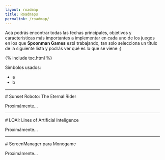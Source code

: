 ```yaml
---
layout: roadmap
title: Roadmaps
permalink: /roadmap/
---
```


Acá podrás encontrar todas las fechas principales, objetivos y carácteristicas más importantes a implementar en cada uno de los juegos en los que **Spoonman Games** está trabajando, tan solo selecciona un título de la siguiente lista y podrás ver qué es lo que se viene ;)

{% include toc.html %}

Simbolos usados:

 * a
 * b

<hr/>
# Sunset Roboto: The Eternal Rider

Proximámente...

<hr/>
# LOAI: Lines of Artificial Inteligence

Proximámente...

<hr/>
# ScreenManager para Monogame

Proximámente...
